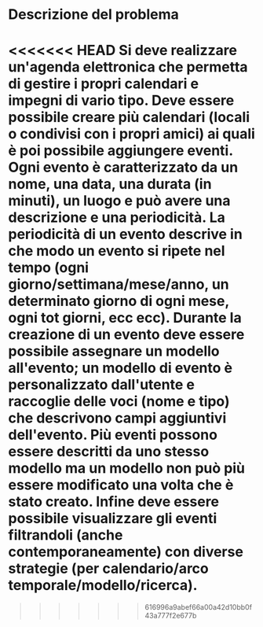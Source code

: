 Descrizione del problema
===
<<<<<<< HEAD
Si deve realizzare un'agenda elettronica che permetta di gestire i propri calendari e impegni di vario tipo.
Deve essere possibile creare più calendari (locali o condivisi con i propri amici) ai quali è poi possibile aggiungere eventi. Ogni evento è caratterizzato da un nome, una data, una durata (in minuti), un luogo e può avere una descrizione e una periodicità. La periodicità di un evento descrive in che modo un evento si ripete nel tempo (ogni giorno/settimana/mese/anno, un determinato giorno di ogni mese, ogni tot giorni, ecc ecc). Durante la creazione di un evento deve essere possibile assegnare un modello all'evento; un modello di evento è personalizzato dall'utente e raccoglie delle voci (nome e tipo) che descrivono campi aggiuntivi dell'evento. Più eventi possono essere descritti da uno stesso modello ma un modello non può più essere modificato una volta che è stato creato. Infine deve essere possibile visualizzare gli eventi filtrandoli (anche contemporaneamente) con diverse strategie (per calendario/arco temporale/modello/ricerca).
=======
>>>>>>> 616996a9abef66a00a42d10bb0f43a777f2e677b
